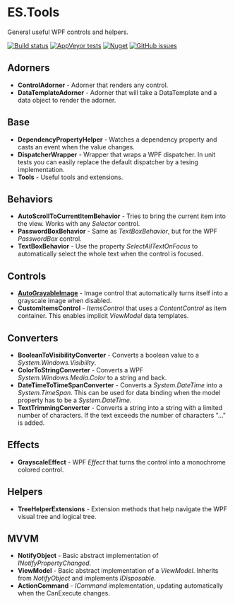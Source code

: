 # ES.Tools
General useful WPF controls and helpers.

[![Build status](https://ci.appveyor.com/api/projects/status/jd0r84sejxmxysr3?svg=true)](https://ci.appveyor.com/project/pschimmel/es-tools)
[![AppVeyor tests](https://img.shields.io/appveyor/tests/pschimmel/es-tools)](https://ci.appveyor.com/project/pschimmel/es-tool)
[![Nuget](https://img.shields.io/nuget/v/ES.Tools)](https://www.nuget.org/packages/ES.Tools/)
[![GitHub issues](https://img.shields.io/github/issues/pschimmel/es.tools)](https://github.com/pschimmel/ES.Tools/issues)

## Adorners
- **ControlAdorner** - Adorner that renders any control.
- **DataTemplateAdorner** - Adorner that will take a DataTemplate and a data object to render the adorner.

## Base
- **DependencyPropertyHelper** - Watches a dependency property and casts an event when the value changes.
- **DispatcherWrapper** - Wrapper that wraps a WPF dispatcher. In unit tests you can easily replace the default dispatcher by a tesing implementation.
- **Tools** - Useful tools and extensions.

## Behaviors
- **AutoScrollToCurrentItemBehavior** - Tries to bring the current item into the view. Works with any *Selector* control. 
- **PasswordBoxBehavior** - Same as *TextBoxBehavior*, but for the WPF *PasswordBox* control.
- **TextBoxBehavior** - Use the property *SelectAllTextOnFocus* to automatically select the whole text when the control is focused. 
 
## Controls
- [**AutoGrayableImage**](AutoGrayableImage.md) - Image control that automatically turns itself into a grayscale image when disabled.
- **CustomItemsControl** - *ItemsControl* that uses a *ContentControl* as item container. This enables implicit *ViewModel* data templates.

## Converters
- **BooleanToVisibilityConverter** - Converts a boolean value to a *System.Windows.Visibility*.
- **ColorToStringConverter** - Converts a WPF *System.Windows.Media.Color* to a string and back.
- **DateTimeToTimeSpanConverter** - Converts a *System.DateTime* into a *System.TimeSpan*. This can be used for data binding when the model property has to be a *System.DateTime*.
- **TextTrimmingConverter** - Converts a string into a string with a limited number of characters. If the text exceeds the number of characters "..." is added.

## Effects
- **GrayscaleEffect** - WPF *Effect* that turns the control into a monochrome colored control.

## Helpers
- **TreeHelperExtensions** - Extension methods that help navigate the WPF visual tree and logical tree.

## MVVM
- **NotifyObject** - Basic abstract implementation of *INotifyPropertyChanged*.
- **ViewModel** - Basic abstract implementation of a *ViewModel*. Inherits from *NotifyObject* and implements *IDisposable*.
- **ActionCommand** - *ICommand* implementation, updating automatically when the CanExecute changes.